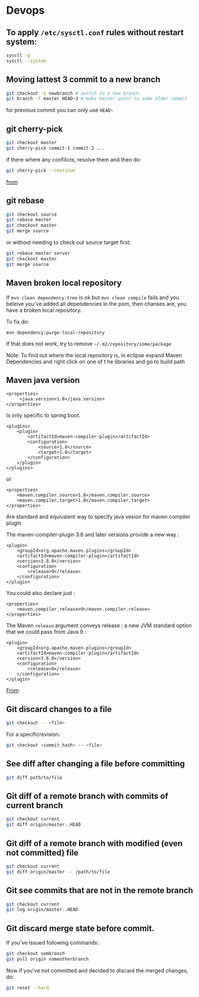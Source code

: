 # Devops

## To apply `/etc/sysctl.conf` rules without restart system:

```bash
sysctl -p
sysctl --system
```
## Moving lattest 3 commit to a new branch

```bash
git checkout -b newbranch # switch to a new branch
git branch -f master HEAD~3 # make master point to some older commit
```
for previous commit you can only use `HEAD~`

## git cherry-pick

```bash
git checkout master
git cherry-pick commit-1 commit-2 ...
```
if there where any confilicts, resolve them and then do:
```bash
git cherry-pick --continue
```
[from](https://www.previousnext.com.au/blog/intro-cherry-picking-git)

## git rebase

```bash
git checkout source
git rebase master
git checkout master
git merge source
```
or without needing to check out source target first:
```bash
git rebase master server
git checkout master
git merge source
```

## Maven broken local repository

If `mvn clean dependency:tree` is ok but `mvn clean compile` fails and you beleive you've added all dependencies in the pom,
then chanses are, you have a broken local repository. 

To fix do:

`mvn dependency:purge-local-repository`

If that does not work, try to remove `~/.m2/repository/some/package`

Note: To find out where the local repository is, in eclipse expand Maven Dependencies and right click on one of t
he libraries and go to build path

## Maven java version

```
<properties>
     <java.version>1.8</java.version>
</properties>
```
Is only specific to spring boot.

```
<plugins>
    <plugin>    
        <artifactId>maven-compiler-plugin</artifactId>
        <configuration>
            <source>1.8</source>
            <target>1.8</target>
        </configuration>
    </plugin>
</plugins>
```
or
```
<properties>
    <maven.compiler.source>1.8</maven.compiler.source>
    <maven.compiler.target>1.8</maven.compiler.target>
</properties>
```
Are standard and equivalent way to specify java vesion for maven compiler plugin

The maven-compiler-plugin 3.6 and later versions provide a new way :
```
<plugin>
    <groupId>org.apache.maven.plugins</groupId>
    <artifactId>maven-compiler-plugin</artifactId>
    <version>3.8.0</version>
    <configuration>
        <release>9</release>
    </configuration>
</plugin>
```
You could also declare just :
```
<properties>
    <maven.compiler.release>9</maven.compiler.release>
</properties>
```
The Maven `release` argument conveys  release : a new JVM standard option that we could pass from Java 9 :
```
<plugin>
    <groupId>org.apache.maven.plugins</groupId>
    <artifactId>maven-compiler-plugin</artifactId>
    <version>3.8.0</version>
    <configuration>
        <release>9</release>
    </configuration>
</plugin>
```
[From](https://stackoverflow.com/a/38883073/2556354)

## Git discard changes to a file

```bash
git checkout -- <file>
```
For a specificrevision:
```bash
git checkout <commit_hash> -- <file>
```

## See diff after changing a file before committing

```bash
git diff path/to/file
```
## Git diff of a remote branch with commits of current branch
```bash
git checkout current
git diff origin/master..HEAD
```

## Git diff of a remote branch with modified (even not committed) file
```bash
git checkout current
git diff origin/master -- /path/to/file
```
## Git see commits that are not in the remote branch
```bash
git checkout current
git log origin/master..HEAD
```
## Git discard merge state before commit.
If you've issued following commands:
```bash
git checkout sombranch
git pull origin someotherbranch
```
Now if you've not committed and decided to discard the merged changes, do:
```bash
git reset --hard
```
